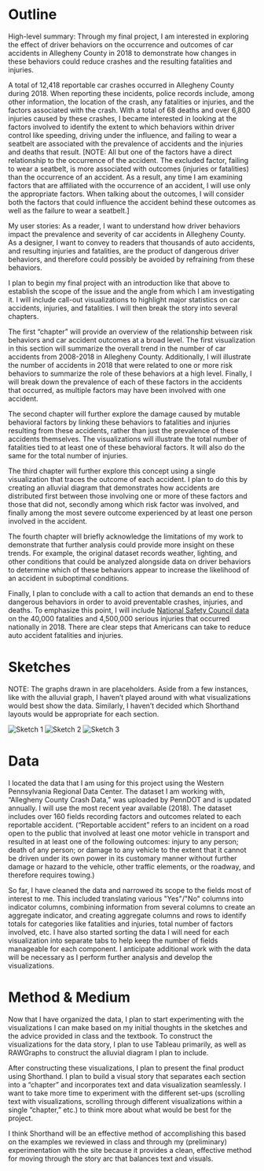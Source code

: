 # Outline
High-level summary: Through my final project, I am interested in exploring the effect of driver behaviors on the occurrence and outcomes of car accidents in Allegheny County in 2018 to demonstrate how changes in these behaviors could reduce crashes and the resulting fatalities and injuries.

A total of 12,418 reportable car crashes occurred in Allegheny County during 2018. When reporting these incidents, police records include, among other information, the location of the crash, any fatalities or injuries, and the factors associated with the crash. With a total of 68 deaths and over 6,800 injuries caused by these crashes, I became interested in looking at the factors involved to identify the extent to which behaviors within driver control like speeding, driving under the influence, and failing to wear a seatbelt are associated with the prevalence of accidents and the injuries and deaths that result. [NOTE: All but one of the factors have a direct relationship to the occurrence of the accident. The excluded factor, failing to wear a seatbelt, is more associated with outcomes (injuries or fatalities) than the occurrence of an accident. As a result, any time I am examining factors that are affiliated with the occurrence of an accident, I will use only the appropriate factors. When talking about the outcomes, I will consider both the factors that could influence the accident behind these outcomes as well as the failure to wear a seatbelt.]

My user stories:
As a reader, I want to understand how driver behaviors impact the prevalence and severity of car accidents in Allegheny County.
As a designer, I want to convey to readers that thousands of auto accidents, and resulting injuries and fatalities, are the product of dangerous driver behaviors, and therefore could possibly be avoided by refraining from these behaviors.

I plan to begin my final project with an introduction like that above to establish the scope of the issue and the angle from which I am investigating it. I will include call-out visualizations to highlight major statistics on car accidents, injuries, and fatalities. I will then break the story into several chapters.

The first “chapter” will provide an overview of the relationship between risk behaviors and car accident outcomes at a broad level. The first visualization in this section will summarize the overall trend in the number of car accidents from 2008-2018 in Allegheny County. Additionally, I will illustrate the number of accidents in 2018 that were related to one or more risk behaviors to summarize the role of these behaviors at a high level. Finally, I will break down the prevalence of each of these factors in the accidents that occurred, as multiple factors may have been involved with one accident.

The second chapter will further explore the damage caused by mutable behavioral factors by linking these behaviors to fatalities and injuries resulting from these accidents, rather than just the prevalence of these accidents themselves. The visualizations will illustrate the total number of fatalities tied to at least one of these behavioral factors. It will also do the same for the total number of injuries.

The third chapter will further explore this concept using a single visualization that traces the outcome of each accident. I plan to do this by creating an alluvial diagram that demonstrates how accidents are distributed first between those involving one or more of these factors and those that did not, secondly among which risk factor was involved, and finally among the most severe outcome experienced by at least one person involved in the accident.

The fourth chapter will briefly acknowledge the limitations of my work to demonstrate that further analysis could provide more insight on these trends. For example, the original dataset records weather, lighting, and other conditions that could be analyzed alongside data on driver behaviors to determine which of these behaviors appear to increase the likelihood of an accident in suboptimal conditions.

Finally, I plan to conclude with a call to action that demands an end to these dangerous behaviors in order to avoid preventable crashes, injuries, and deaths. To emphasize this point, I will include [National Safety Council data](https://www.nsc.org/road-safety/safety-topics/fatality-estimates) on the 40,000 fatalities and 4,500,000 serious injuries that occurred nationally in 2018. There are clear steps that Americans can take to reduce auto accident fatalities and injuries.

# Sketches
NOTE: The graphs drawn in are placeholders. Aside from a few instances, like with the alluvial graph, I haven’t played around with what visualizations would best show the data. Similarly, I haven’t decided which Shorthand layouts would be appropriate for each section.

![Sketch 1](FP1_1_v2.jpg)
![Sketch 2](FP1_2_v2.jpg)
![Sketch 3](FP1_3_v2.jpg)

# Data
I located the data that I am using for this project using the Western Pennsylvania Regional Data Center. The dataset I am working with, “Allegheny County Crash Data,” was uploaded by PennDOT and is updated annually. I will use the most recent year available (2018). The dataset includes over 160 fields recording factors and outcomes related to each reportable accident. (“Reportable accident” refers to an incident on a road open to the public that involved at least one motor vehicle in transport and resulted in at least one of the following outcomes: injury to any person; death of any person; or damage to any vehicle to the extent that it cannot be driven under its own power in its customary manner without further damage or hazard to the vehicle, other traffic elements, or the roadway, and therefore requires towing.)

So far, I have cleaned the data and narrowed its scope to the fields most of interest to me. This included translating various "Yes"/"No" columns into indicator columns, combining information from several columns to create an aggregate indicator, and creating aggregate columns and rows to identify totals for categories like fatalities and injuries, total number of factors involved, etc. I have also started sorting the data I will need for each visualization into separate tabs to help keep the number of fields manageable for each component. I anticipate additional work with the data will be necessary as I perform further analysis and develop the visualizations.


# Method & Medium
Now that I have organized the data, I plan to start experimenting with the visualizations I can make based on my initial thoughts in the sketches and the advice provided in class and the textbook. To construct the visualizations for the data story, I plan to use Tableau primarily, as well as RAWGraphs to construct the alluvial diagram I plan to include.

After constructing these visualizations, I plan to present the final product using Shorthand. I plan to build a visual story that separates each section into a “chapter” and incorporates text and data visualization seamlessly. I want to take more time to experiment with the different set-ups (scrolling text with visualizations, scrolling through different visualizations within a single “chapter,” etc.) to think more about what would be best for the project.

I think Shorthand will be an effective method of accomplishing this based on the examples we reviewed in class and through my (preliminary) experimentation with the site because it provides a clean, effective method for moving through the story arc that balances text and visuals.


